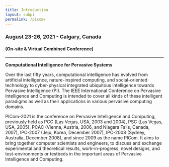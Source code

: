 ```yaml
---
title: Introduction
layout: subpi
permalink: /picom/
---
```



<h3>August 23-26, 2021 - Calgary, Canada
</h3>
<h4> (On-site & Virtual Combined Conference) </h4>
<hr />
<p> <b>Computational Intelligence for Pervasive Systems </b></p>

<p>Over the last fifty years, computational intelligence has evolved from artificial intelligence, nature-inspired computing, and social-oriented technology to cyber-physical integrated ubiquitous intelligence towards Pervasive Intelligence (PI). The IEEE International Conference on Pervasive Intelligence and Computing is intended to cover all kinds of these intelligent paradigms as well as their applications in various pervasive computing domains.

PICom-2021 is the conference on Pervasive Intelligence and Computing, previously held as PCC (Las Vegas, USA, 2003 and 2004), PSC (Las Vegas, USA, 2005), PCAC (Vienna, Austria, 2006, and Niagara Falls, Canada, 2007), IPC-2007 (Jeju, Korea, December 2007), IPC-2008 (Sydney, Australia, December 2008), and since 2009 as the name PICom. It aims to bring together computer scientists and engineers, to discuss and exchange experimental and theoretical results, work-in-progress, novel designs, and test-environments or testbeds in the important areas of Pervasive Intelligence and Computing.&nbsp;&nbsp;&nbsp;&nbsp;&nbsp;&nbsp;&nbsp;&nbsp;&nbsp;&nbsp;&nbsp;&nbsp;&nbsp;&nbsp;&nbsp;&nbsp;&nbsp;&nbsp;&nbsp;&nbsp;

</p>

